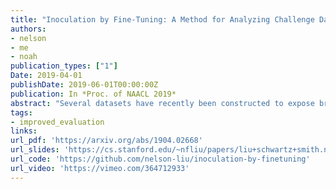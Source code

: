 ```yaml
---
title: "Inoculation by Fine-Tuning: A Method for Analyzing Challenge Datasets"
authors:
- nelson
- me
- noah
publication_types: ["1"]
Date: 2019-04-01
publishDate: 2019-06-01T00:00:00Z
publication: In *Proc. of NAACL 2019*
abstract: "Several datasets have recently been constructed to expose brittleness in models trained on existing benchmarks. While model performance on these <i>challenge datasets</i> is significantly lower compared to the original benchmark, it is unclear what particular weaknesses they reveal. For example, a challenge dataset may be difficult because it targets phenomena that current models cannot capture, or because it simply exploits blind spots in a model's specific training set. We introduce <i>inoculation by fine-tuning</i>, a new analysis method for studying challenge datasets by exposing models (the metaphorical patient) to a small amount of data from the challenge dataset (a metaphorical pathogen) and assessing how well they can adapt. We apply our method to analyze the NLI 'stress tests' (Naik et al., 2018) and the Adversarial SQuAD dataset (Jia and Liang,2017). We show that after slight exposure, some of these datasets are no longer challenging, while others remain difficult. Our results indicate that failures on challenge datasets may lead to very different conclusions about models, training datasets, and the challenge datasets themselves."
tags:
- improved_evaluation
links:
url_pdf: 'https://arxiv.org/abs/1904.02668'
url_slides: 'https://cs.stanford.edu/~nfliu/papers/liu+schwartz+smith.naacl2019.slides.pdf'
url_code: 'https://github.com/nelson-liu/inoculation-by-finetuning'
url_video: 'https://vimeo.com/364712933'
---
```

